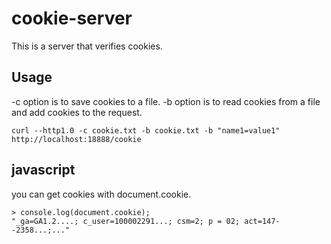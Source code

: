 # cookie-server

This is a server that verifies cookies.

## Usage

-c option is to save cookies to a file.
-b option is to read cookies from a file and add cookies to the request.

```
curl --http1.0 -c cookie.txt -b cookie.txt -b "name1=value1" http://localhost:18888/cookie
```

## javascript

you can get cookies with document.cookie.

```
> console.log(document.cookie);
"_ga=GA1.2....; c_user=100002291...; csm=2; p = 02; act=147--2358...;..."
```
